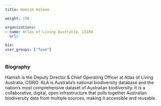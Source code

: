 ```yaml
---
title: Hamish Holewa

weight: 150

organizations:
- name: Atlas of Living Australia, CSIRO
  url:

bio:
user_groups: ["Team"]
---
```


### Biography

Hamish is the Deputy Director & Chief Operating Officer at Atlas of Living Australia, CSIRO. ALA is Australia’s national biodiversity database and the nation’s most comprehensive dataset of Australian biodiversity. It is a collaborative, digital, open infrastructure that pulls together Australian biodiversity data from multiple sources, making it accessible and reusable.
